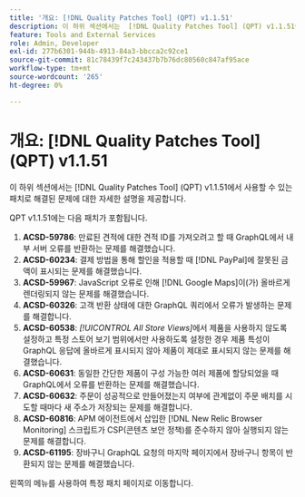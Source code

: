 ```yaml
---
title: '개요: [!DNL Quality Patches Tool] (QPT) v1.1.51'
description: 이 하위 섹션에서는  [!DNL Quality Patches Tool] (QPT) v1.1.51에서 사용할 수 있는 패치로 해결된 문제에 대한 자세한 설명을 제공합니다.
feature: Tools and External Services
role: Admin, Developer
exl-id: 277b6301-944b-4913-84a3-bbcca2c92ce1
source-git-commit: 81c78439f7c243437b7b76dc80560c847af95ace
workflow-type: tm+mt
source-wordcount: '265'
ht-degree: 0%

---
```


# 개요: [!DNL Quality Patches Tool] (QPT) v1.1.51

이 하위 섹션에서는 [!DNL Quality Patches Tool] (QPT) v1.1.51에서 사용할 수 있는 패치로 해결된 문제에 대한 자세한 설명을 제공합니다.

QPT v1.1.51에는 다음 패치가 포함됩니다.

1. **ACSD-59786**: 만료된 견적에 대한 견적 ID를 가져오려고 할 때 GraphQL에서 내부 서버 오류를 반환하는 문제를 해결했습니다.
1. **ACSD-60234**: 결제 방법을 통해 할인을 적용할 때 [!DNL PayPal]에 잘못된 금액이 표시되는 문제를 해결했습니다.
1. **ACSD-59967**: JavaScript 오류로 인해 [!DNL Google Maps]이(가) 올바르게 렌더링되지 않는 문제를 해결했습니다.
1. **ACSD-60326**: 고객 반환 상태에 대한 GraphQL 쿼리에서 오류가 발생하는 문제를 해결합니다.
1. **ACSD-60538**: *[!UICONTROL All Store Views]*&#x200B;에서 제품을 사용하지 않도록 설정하고 특정 스토어 보기 범위에서만 사용하도록 설정한 경우 제품 특성이 GraphQL 응답에 올바르게 표시되지 않아 제품이 제대로 표시되지 않는 문제를 해결했습니다.
1. **ACSD-60631**: 동일한 간단한 제품이 구성 가능한 여러 제품에 할당되었을 때 GraphQL에서 오류를 반환하는 문제를 해결했습니다.
1. **ACSD-60632**: 주문이 성공적으로 만들어졌는지 여부에 관계없이 주문 배치를 시도할 때마다 새 주소가 저장되는 문제를 해결합니다.
1. **ACSD-60816**: APM 에이전트에서 삽입한 [!DNL New Relic Browser Monitoring] 스크립트가 CSP(콘텐츠 보안 정책)를 준수하지 않아 실행되지 않는 문제를 해결합니다.
1. **ACSD-61195**: 장바구니 GraphQL 요청의 마지막 페이지에서 장바구니 항목이 반환되지 않는 문제를 해결했습니다.

왼쪽의 메뉴를 사용하여 특정 패치 페이지로 이동합니다.
